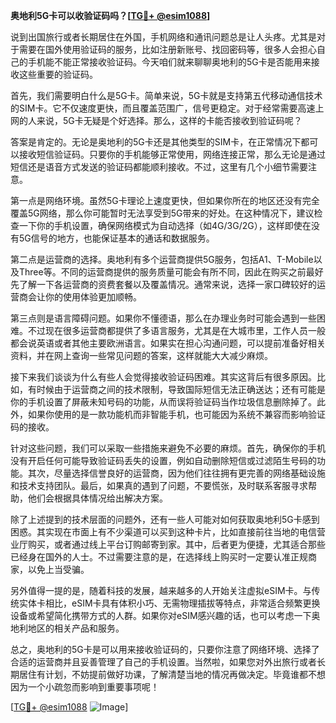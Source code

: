 **奥地利5G卡可以收验证码吗？[[TG💪+ @esim1088](https://t.me/s/esim1088)]**

说到出国旅行或者长期居住在外国，手机网络和通讯问题总是让人头疼。尤其是对于需要在国外使用验证码的服务，比如注册新账号、找回密码等，很多人会担心自己的手机能不能正常接收验证码。今天咱们就来聊聊奥地利的5G卡是否能用来接收这些重要的验证码。

首先，我们需要明白什么是5G卡。简单来说，5G卡就是支持第五代移动通信技术的SIM卡。它不仅速度更快，而且覆盖范围广，信号更稳定。对于经常需要高速上网的人来说，5G卡无疑是个好选择。那么，这样的卡能否接收到验证码呢？

答案是肯定的。无论是奥地利的5G卡还是其他类型的SIM卡，在正常情况下都可以接收短信验证码。只要你的手机能够正常使用，网络连接正常，那么无论是通过短信还是语音方式发送的验证码都能顺利接收。不过，这里有几个小细节需要注意。

第一点是网络环境。虽然5G卡理论上速度更快，但如果你所在的地区还没有完全覆盖5G网络，那么你可能暂时无法享受到5G带来的好处。在这种情况下，建议检查一下你的手机设置，确保网络模式为自动选择（如4G/3G/2G），这样即使在没有5G信号的地方，也能保证基本的通话和数据服务。

第二点是运营商的选择。奥地利有多个运营商提供5G服务，包括A1、T-Mobile以及Three等。不同的运营商提供的服务质量可能会有所不同，因此在购买之前最好先了解一下各运营商的资费套餐以及覆盖情况。通常来说，选择一家口碑较好的运营商会让你的使用体验更加顺畅。

第三点则是语言障碍问题。如果你不懂德语，那么在办理业务时可能会遇到一些困难。不过现在很多运营商都提供了多语言服务，尤其是在大城市里，工作人员一般都会说英语或者其他主要欧洲语言。如果实在担心沟通问题，可以提前准备好相关资料，并在网上查询一些常见问题的答案，这样就能大大减少麻烦。

接下来我们谈谈为什么有些人会觉得接收验证码困难。其实这背后有很多原因。比如，有时候由于运营商之间的技术限制，导致国际短信无法正确送达；还有可能是你的手机设置了屏蔽未知号码的功能，从而误将验证码当作垃圾信息删除掉了。此外，如果你使用的是一款功能机而非智能手机，也可能因为系统不兼容而影响验证码的接收。

针对这些问题，我们可以采取一些措施来避免不必要的麻烦。首先，确保你的手机没有开启任何可能导致验证码丢失的设置，例如自动删除短信或过滤陌生号码的功能。其次，尽量选择信誉良好的运营商，因为他们往往拥有更完善的网络基础设施和技术支持团队。最后，如果真的遇到了问题，不要慌张，及时联系客服寻求帮助，他们会根据具体情况给出解决方案。

除了上述提到的技术层面的问题外，还有一些人可能对如何获取奥地利5G卡感到困惑。其实现在市面上有不少渠道可以买到这种卡片，比如直接前往当地的电信营业厅购买，或者通过线上平台订购邮寄到家。其中，后者更为便捷，尤其适合那些已经身在国外的人士。不过需要注意的是，在选择线上购买时一定要认准正规商家，以免上当受骗。

另外值得一提的是，随着科技的发展，越来越多的人开始关注虚拟eSIM卡。与传统实体卡相比，eSIM卡具有体积小巧、无需物理插拔等特点，非常适合频繁更换设备或希望简化携带方式的人群。如果你对eSIM感兴趣的话，也可以考虑一下奥地利地区的相关产品和服务。

总之，奥地利的5G卡是可以用来接收验证码的，只要你注意了网络环境、选择了合适的运营商并且妥善管理了自己的手机设置。当然啦，如果您对外出旅行或者长期居住有计划，不妨提前做好功课，了解清楚当地的情况再做决定。毕竟谁都不想因为一个小疏忽而影响到重要事项呢！

[[TG💪+ @esim1088](https://t.me/s/esim1088) ![Image](https://i.postimg.cc/4NQfJmqS/Snipaste-2025-05-13-00-14-12.png)]